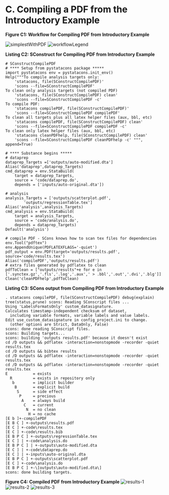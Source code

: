 # C. Compiling a PDF from the Introductory Example

**Figure C1: Workflow for Compiling PDF from Introductory Example**

![simplestWithPDF](https://user-images.githubusercontent.com/92002881/184509527-62e59318-68a7-46d0-980b-912ee15373ce.png)
![workflowLegend](https://user-images.githubusercontent.com/92002881/184509528-2b8729cd-99b1-4eeb-b294-9ff0e329ff63.png)

**Listing C2: SConstruct for Compiling PDF from Introductory Example**

```
# SConstructCompilePDF
# **** Setup from pystatacons package *****
import pystatacons env = pystatacons.init_env()
Help("""To compile analysis targets only:
    'statacons, file(SConstructCompilePDF)'
    'scons --file=SConstructCompilePDF'
To clean only analysis targets (not compiled PDF)
    'statacons, file(SConstructCompilePDF) clean'
    'scons --file=SConstructCompilePDF -c'
To compile PDF:
    'statacons compilePDF, file(SConstructCompilePDF)'
    'scons --file=SConstructCompilePDF compilePDF'
To clean all targets plus all latex helper files (aux, bbl, etc)
    'statacons compilePDF, file(SConstructCompilePDF) clean'
    'scons --file=SConstructCompilePDF compilePDF -c'
To clean only latex helper files (aux, bbl, etc)
    'statacons cleanPDFhelp, file(SConstructCompilePDF) clean'
    'scons --file=SConstructCompilePDF cleanPDFhelp -c' """, append=True)

# **** Substance begins *****
# dataprep
dataprep_Targets =['outputs/auto-modified.dta']
Alias('dataprep',dataprep_Targets)
cmd_dataprep = env.StataBuild(
    target = dataprep_Targets,
    source = 'code/dataprep.do',
    depends = ['inputs/auto-original.dta'])

# analysis
analysis_Targets = ['outputs/scatterplot.pdf',
        'outputs/regressionTable.tex']
Alias('analysis',analysis_Targets)
cmd_analysis = env.StataBuild(
    target = analysis_Targets,
    source = 'code/analysis.do',
    depends = dataprep_Targets)
Default('analysis')

# compile PDF - SCons knows how to scan tex files for dependencies
env.Tool("pdftex")
env.AppendUnique(PDFLATEXFLAGS='-quiet')
pdf_output = env.PDF(target='outputs/results.pdf', source='code/results.tex')
Alias('compilePDF','outputs/results.pdf')
# extra files generated by pdflatex to clean
pdfToClean = ["outputs/results"+e for e in ['.synctex.gz','.fls','.log','.aux',' > .bbl','.out','.dvi','.blg']]
Clean('cleanPDFhelp',pdfToClean)

```

**Listing C3: SCons output from Compiling PDF from Introductory Example**
```
. statacons compilePDF, file(SConstructCompilePDF) debug(explain)
tree(status,prune) scons: Reading SConscript files ...
Using 'LabelsFormatsOnly' custom_datasignature.
Calculates timestamp-independent checksum of dataset,
  including variable formats, variable labels and value labels.
Edit use_custom_datasignature in config_project.ini to change.
  (other options are Strict, DataOnly, False)
scons: done reading SConscript files.
scons: Building targets...
scons: building 'outputs results.pdf' because it doesn't exist
cd /D outputs && pdflatex -interaction=nonstopmode -recorder -quiet results.tex
cd /D outputs && bibtex results
cd /D outputs && pdflatex -interaction=nonstopmode -recorder -quiet results.tex
cd /D outputs && pdflatex -interaction=nonstopmode -recorder -quiet results.tex
E           = exists
  R         = exists in repository only
   b        = implicit builder
    B       = explicit build
     S      = side effect
      P     = precious
       A    = always build
        C   = current
         N  = no clean
          H = no cache
[E b ]+-compilePDF
[E B C ] +-outputs\results.pdf
[E C ] +-code\results.tex
[E C ] +-code\results.bib
[E B P C ] +-outputs\regressionTable.tex
[E C ] | +-code\analysis.do
[E B P C ] | +-outputs\auto-modified.dta
[E C ] | +-code\dataprep.do
[E C ] | +-inputs\auto-original.dta
[E B P C ] +-outputs\scatterplot.pdf
[E C ] +-code\analysis.do
[E B P C ] +-\[outputs\auto-modified.dta\]
scons: done building targets.

```

**Figure C4: Compiled PDF from Introductory Example**
![results-1](https://user-images.githubusercontent.com/92002881/184681407-cbb9ad40-9192-4820-aaa0-6ae94446d6b1.png)
![results-2](https://user-images.githubusercontent.com/92002881/184681409-a017ee7e-7a0c-42ce-9b11-eb1657473af4.png)
![results-3](https://user-images.githubusercontent.com/92002881/184681411-33867bf3-d627-4c91-9552-c5fbdc025a14.png)
